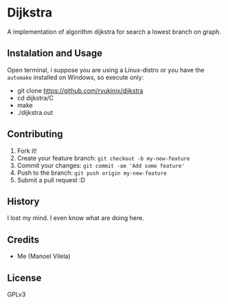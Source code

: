 # Dijkstra

A implementation of algorithm dijkstra for search a lowest branch on graph.

## Instalation and Usage

Open terminal, i suppose you are using a Linux-distro or you have the `automake` installed on Windows, so execute only:
  
  * git clone https://github.com/ryukinix/dijkstra
  * cd dijkstra/C
  * make
  * ./dijkstra.out

## Contributing

1. Fork it!
2. Create your feature branch: `git checkout -b my-new-feature`
3. Commit your changes: `git commit -am 'Add some feature'`
4. Push to the branch: `git push origin my-new-feature`
5. Submit a pull request :D

## History

I lost my mind. I even know what are doing here.

## Credits

  * Me (Manoel Vilela)

## License

GPLv3